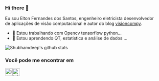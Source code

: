### Hi there 👋

Eu sou Elton Fernandes dos Santos, engenheiro eletricista desenvolvedor de aplicações de visão computacional e autor do blog [visioncompy](http://visioncompy.com).


- 🔭 Estou trabalhando com Opencv tensorflow python...
- 🌱 Estou aprendendo QT, estatistica e análise de dados ...


![Shubhamdeep's github stats](https://github-readme-stats.vercel.app/api?username=eltonfernando&show_icons=true&hide_border=true)

### Você pode me encontrar em
[<img src="https://raw.githubusercontent.com/Delta456/Delta456/master/img/instagram.jpg" alt="instagram logo" width="24">](https://www.instagram.com/eltonfernandosantos/?hl=pt-br)[<img src = "https://logospng.org/download/telegram/logo-telegram-512.png" alt="telegram logo" width="24">](https://t.me/eltonfernandessantos)


